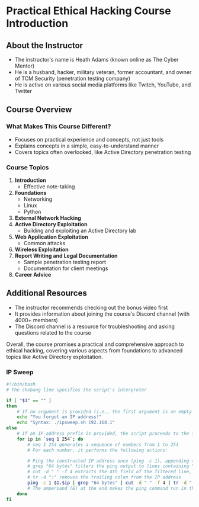 # Practical Ethical Hacking Course Introduction

## About the Instructor

- The instructor's name is Heath Adams (known online as The Cyber Mentor)
- He is a husband, hacker, military veteran, former accountant, and owner of TCM Security (penetration testing company)
- He is active on various social media platforms like Twitch, YouTube, and Twitter

## Course Overview

### What Makes This Course Different?

- Focuses on practical experience and concepts, not just tools
- Explains concepts in a simple, easy-to-understand manner
- Covers topics often overlooked, like Active Directory penetration testing

### Course Topics

1. **Introduction**
   - Effective note-taking
2. **Foundations**
   - Networking
   - Linux
   - Python
3. **External Network Hacking**
4. **Active Directory Exploitation**
   - Building and exploiting an Active Directory lab
5. **Web Application Exploitation**
   - Common attacks
6. **Wireless Exploitation**
7. **Report Writing and Legal Documentation**
   - Sample penetration testing report
   - Documentation for client meetings
8. **Career Advice**

## Additional Resources

- The instructor recommends checking out the bonus video first
- It provides information about joining the course's Discord channel (with 4000+ members)
- The Discord channel is a resource for troubleshooting and asking questions related to the course

Overall, the course promises a practical and comprehensive approach to ethical hacking, covering various aspects from foundations to advanced topics like Active Directory exploitation.

### IP Sweep

```bash
#!/bin/bash
# The shebang line specifies the script's interpreter

if [ "$1" == "" ]
then
    # If no argument is provided (i.e., the first argument is an empty string), the script informs the user they forgot an IP address
    echo "You forgot an IP address!"
    echo "Syntax: ./ipsweep.sh 192.168.1"
else
    # If an IP address prefix is provided, the script proceeds to the for loop
    for ip in `seq 1 254`; do
        # seq 1 254 generates a sequence of numbers from 1 to 254
        # For each number, it performs the following actions:

        # Ping the constructed IP address once (ping -c 1), appending the current number to the provided IP prefix
        # grep "64 bytes" filters the ping output to lines containing "64 bytes", indicating a successful ping
        # cut -d " " -f 4 extracts the 4th field of the filtered line, which is the IP address
        # tr -d ":" removes the trailing colon from the IP address
        ping -c 1 $1.$ip | grep "64 bytes" | cut -d " " -f 4 | tr -d ":" &
        # The ampersand (&) at the end makes the ping command run in the background, allowing the loop to continue immediately
    done
fi
```
